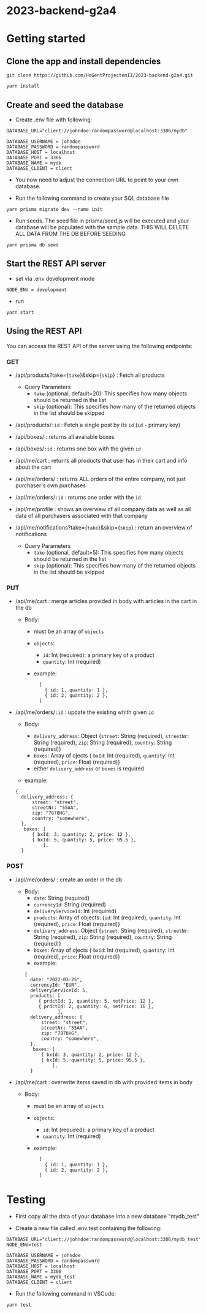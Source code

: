 # 2023-backend-g2a4

# Getting started

## Clone the app and install dependencies

```
git clone https://github.com/HoGentProjectenII/2023-backend-g2a4.git
```

```
yarn install
```

## Create and seed the database

- Create .env file with following:

```
DATABASE_URL="client://johndoe:randompassword@localhost:3306/mydb"

DATABASE_USERNAME = johndoe
DATABASE_PASSWORD = randompassword
DATABASE_HOST = localhost
DATABASE_PORT = 3306
DATABASE_NAME = mydb
DATABASE_CLIENT = client
```

- You now need to adjust the connection URL to point to your own database.

- Run the following command to create your SQL database file

```
yarn prisma migrate dev --name init
```

- Run seeds. The seed file in prisma/seed.js will be executed and your database will be populated with the sample data. THIS WILL DELETE ALL DATA FROM THE DB BEFORE SEEDING

```
yarn prisma db seed
```

## Start the REST API server

- set via .env development mode

```
NODE_ENV = development
```

- run

```
yarn start
```

## Using the REST API

You can access the REST API of the server using the following endpoints:

### GET

- /api/products?take={`take`}&skip={`skip`} : Fetch all products

  - Query Parameters
    - `take` (optional, default=20): This specifies how many objects should be returned in the list
    - `skip` (optional): This specifies how many of the returned objects in the list should be skipped

- /api/products/`:id` : Fetch a single post by its `id` (`id` - primary key)

- /api/boxes/ : returns all avaliable boxes

- /api/boxes/`:id` : returns one box with the given `id`
- /api/me/cart : returns all products that user has in their cart and info about the cart

- /api/me/orders/ : returns ALL orders of the entire company, not just purchaser's own purchases

- /api/me/orders/`:id` : returns one order with the `id`

- /api/me/profile : shows an overview of all company data as well as all data of all purchasers associated with that company

- /api/me/notifications?take={`take`}&skip={`skip`} : return an overview of notifications
  - Query Parameters
    - `take` (optional, default=5): This specifies how many objects should be returned in the list
    - `skip` (optional): This specifies how many of the returned objects in the list should be skipped

### PUT

- /api/me/cart : merge articles provided in body with articles in the cart in the db

  - Body:

    - must be an array of `objects`
    - `objects`:
      - `id`: Int (required): a primary key of a product
      - `quantity`: Int (required)
    - example:

      ```
        [
          { id: 1, quantity: 1 },
          { id: 2, quantity: 2 },
        ]

      ```

- /api/me/orders/`:id` : update the existing whith given `id`

  - Body:

    - `delivery_address`: Object {`street`: String (required),
      `streetNr`: String (required),
      `zip`: String (required),
      `country`: String (required)}
    - `boxes`: Array of ojects { `bxId`: Int (required), `quantity`: Int (required), `price`: Float (required)}
    - either `delivery_address` or `boxes` is required

  - example:

  ```
  {
    delivery_address: {
        street: "street",
        streetNr: "55AA",
        zip: "7878HG",
        country: "somewhere",
    },
     boxes: [
        { bxId: 3, quantity: 2, price: 12 },
        { bxId: 5, quantity: 5, price: 95.5 },
            ],
    }
  ```

### POST

- /api/me/orders/ : create an order in the db
  - Body:
    - `date`: String (required)
    - `currencyId`: String (required)
    - `deliveryServiceId`: Int (required)
    - `products`: Array of objects: {`id`: Int (required), `quantity`: Int (required), `price`: Float (required)}
    - `delivery_address`: Object {`street`: String (required),
      `streetNr`: String (required),
      `zip`: String (required),
      `country`: String (required)}
    - `boxes`: Array of ojects { `bxId`: Int (required), `quantity`: Int (required), `price`: Float (required)}
    - example:
    ```
    {
      date: "2022-03-25",
      currencyId: "EUR",
      deliveryServiceId: 5,
      products: [
         { prdctId: 1, quantity: 5, netPrice: 12 },
         { prdctId: 2, quantity: 6, netPrice: 16 },
                ],
      delivery_address: {
          street: "street",
          streetNr: "55AA",
          zip: "7878HG",
          country: "somewhere",
      },
       boxes: [
          { bxId: 3, quantity: 2, price: 12 },
          { bxId: 5, quantity: 5, price: 95.5 },
              ],
      }
    ```
- /api/me/cart : overwrite items saved in db with provided items in body

  - Body:

    - must be an array of `objects`
    - `objects`:
      - `id`: Int (required): a primary key of a product
      - `quantity`: Int (required)
    - example:

      ```
        [
          { id: 1, quantity: 1 },
          { id: 2, quantity: 2 },
        ]

      ```
# Testing
- First copy all the data of your database into a new database "mydb_test"

- Create a new file called .env.test containing the following:
```
DATABASE_URL="client://johndoe:randompassword@localhost:3306/mydb_test"
NODE_ENV=test

DATABASE_USERNAME = johndoe
DATABASE_PASSWORD = randompassword
DATABASE_HOST = localhost
DATABASE_PORT = 3306
DATABASE_NAME = mydb_test
DATABASE_CLIENT = client
```
- Run the following command in VSCode:
```
yarn test
```
